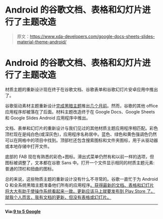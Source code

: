 # Android 的谷歌文档、表格和幻灯片进行了主题改造

> 原文：<https://www.xda-developers.com/google-docs-sheets-slides-material-theme-android/>

# Android 的谷歌文档、表格和幻灯片进行了主题改造

材质主题的重新设计现在终于在谷歌文档、谷歌表单和谷歌幻灯片安卓应用中推出了。

谷歌驱动素材主题重新设计[完成黑暗主题](https://www.xda-developers.com/google-drive-dark-theme-android-q/)推出[几个月前](https://www.xda-developers.com/google-drive-google-material-theme-redesign/)。然而，谷歌的其他 office 应用程序却被落在了后面。材料主题改造终于在 Google Docs、Google Sheets 和 Google Slides Android 应用程序中推出。

文档、表单和幻灯片的重新设计与我们见过的其他材质主题应用程序相匹配。彩色顶栏现在是纯白色(或深灰色)，应用程序名称居中。蓝色、绿色和黄色强调色仍然可以在网格中的项目中找到。顶部栏还包含搜索图标和文件夹图标，用于从驱动器或本地存储中打开文件。

底部的 FAB 现在有熟悉的彩色+图标。滑出式菜单仍然有和以前一样的选项，但图标被调整了，文本都在谷歌 Sans 中。打开一个文件显示相同的材质主题元素:普通的顶栏和扭曲的图标。

总的来说，这些物质主题的重新设计没有什么不寻常的。谷歌一直忙于为 Android Q 和全系统黑暗主题准备他们所有的应用程序[。获得最新的文档、表格和幻灯片将大大有助于使操作系统看起来一致。更新应该马上就要发布到 Play Store 了。就我个人而言，我有文档的更新，但没有表格或幻灯片。](https://www.xda-developers.com/android-q-beta-6-google-pixel/)

* * *

**Via:[9 to 5 Google](https://9to5google.com/2019/08/09/google-material-theme-docs/)**